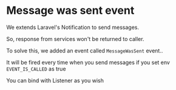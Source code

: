 # Message was sent event

We extends Laravel's Notification to send messages.

So, response from services won't be returned to caller.

To solve this, we added an event called `MessageWasSent` event..

It will be fired every time when you send messages if you set env `EVENT_IS_CALLED` as true

You can bind with Listener as you wish